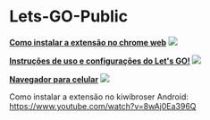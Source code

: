 # Lets-GO-Public

[**Como instalar a extensão no chrome web**](https://youtu.be/4OOhMWpmyxw) [![](https://www.youtube.com/s/desktop/1422277c/img/favicon.ico)](https://youtu.be/4OOhMWpmyxw)

[**Instruções de uso e configurações do Let's GO!**](https://youtu.be/YlE-QAOrsy8) [![](https://www.youtube.com/s/desktop/1422277c/img/favicon.ico)](https://youtu.be/YlE-QAOrsy8)

[**Navegador para celular**](https://kiwibrowser.com/) [![](https://kiwibrowser.com/wp-content/uploads/2019/09/cropped-Favicon-512x512-32x32.png)](https://kiwibrowser.com/)

Como instalar a extensão no kiwibroser Android: https://www.youtube.com/watch?v=8wAj0Ea396Q


